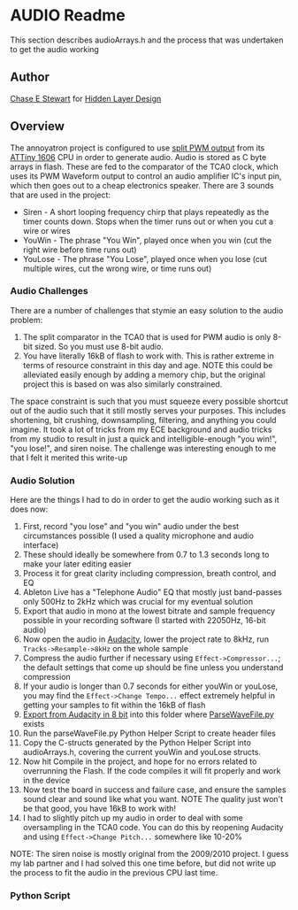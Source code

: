 # AUDIO Readme
This section describes audioArrays.h and the process that was undertaken to get the audio working


## Author
[Chase E Stewart](https://chasestewart.co) for [Hidden Layer Design](https://hiddenlayerdesign.com)


## Overview
The annoyatron project is configured to use [split PWM output](https://ww1.microchip.com/downloads/en/AppNotes/TB3217-Getting-Started-with-TCA-90003217A.pdf) from its [ATTiny 1606](https://ww1.microchip.com/downloads/en/DeviceDoc/ATtiny806_1606_Data_Sheet_40002029A.pdf) CPU in order to generate audio. Audio is stored as C byte arrays in flash. These are fed to the comparator of the TCA0 clock, which uses its PWM Waveform output to control an audio amplifier IC's input pin, which then goes out to a cheap electronics speaker. There are 3 sounds that are used in the project:
* Siren - A short looping frequency chirp that plays repeatedly as the timer counts down. Stops when the timer runs out or when you cut a wire or wires
* YouWin - The phrase "You Win", played once when you win (cut the right wire before time runs out)
* YouLose - The phrase "You Lose", played once when you lose (cut multiple wires, cut the wrong wire, or time runs out)


### Audio Challenges
There are a number of challenges that stymie an easy solution to the audio problem:

1. The split comparator in the TCA0 that is used for PWM audio is only 8-bit sized. So you must use 8-bit audio.
1. You have literally 16kB of flash to work with. This is rather extreme in terms of resource constraint in this day and age. NOTE this could be alleviated easily enough by adding a memory chip, but the original project this is based on was also similarly constrained.

The space constraint is such that you must squeeze every possible shortcut out of the audio such that it still mostly serves your purposes. This includes shortening, bit crushing, downsampling, filtering, and anything you could imagine. It took a lot of tricks from my ECE background and audio tricks from my studio to result in just a quick and intelligible-enough "you win!", "you lose!", and siren noise. The challenge was interesting enough to me that I felt it merited this write-up 


### Audio Solution
Here are the things I had to do in order to get the audio working such as it does now:

1. First, record "you lose" and "you win" audio under the best circumstances possible (I used a quality microphone and audio interface)
1. These should ideally be somewhere from 0.7 to 1.3 seconds long to make your later editing easier
1. Process it for great clarity including compression, breath control, and EQ
1. Ableton Live has a "Telephone Audio" EQ that mostly just band-passes only 500Hz to 2kHz which was crucial for my eventual solution
1. Export that audio in mono at the lowest bitrate and sample frequency possible in your recording software (I started with 22050Hz, 16-bit audio)
1. Now open the audio in [Audacity](https://www.audacityteam.org/), lower the project rate to 8kHz, run `Tracks->Resample->8kHz` on the whole sample
1. Compress the audio further if necessary using `Effect->Compressor...`; the default settings that come up should be fine unless you understand compression
1. If your audio is longer than 0.7 seconds for either youWin or youLose, you may find the `Effect->Change Tempo...` effect extremely helpful in getting your samples to fit within the 16kB of flash
1. [Export from Audacity in 8 bit](https://forum.audacityteam.org/t/is-there-a-way-to-convert-a-song-into-8-bit/35388) into this folder where [ParseWaveFile.py]() exists
1. Run the parseWaveFile.py Python Helper Script to create header files 
1. Copy the C-structs generated by the Python Helper Script into audioArrays.h, covering the current youWin and youLose structs.
1. Now hit Compile in the project, and hope for no errors related to overrunning the Flash. If the code compiles it will fit properly and work in the device
1. Now test the board in success and failure case, and ensure the samples sound clear and sound like what you want. NOTE The quality just won't be that good, you have 16kB to work with! 
1. I had to slightly pitch up my audio in order to deal with some oversampling in the TCA0 code. You can do this by reopening Audacity and using `Effect->Change Pitch...` somewhere like 10-20%

NOTE: The siren noise is mostly original from the 2009/2010 project. I guess my lab partner and I had solved this one time before, but did not write up the process to fit the audio in the previous CPU last time. 

### Python Script
